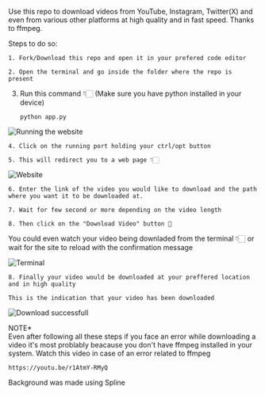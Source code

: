 Use this repo to download videos from YouTube, Instagram, Twitter(X) and even from various other platforms at high quality and in fast speed. Thanks to ffmpeg.

Steps to do so:

    1. Fork/Download this repo and open it in your prefered code editor 
    
    2. Open the terminal and go inside the folder where the repo is present

3. Run this command 👇🏻 (Make sure you have python installed in your device)

       python app.py

![Running the website](https://github.com/user-attachments/assets/7fe35a13-ab72-4232-9859-eaf4b39b8aa1)

    4. Click on the running port holding your ctrl/opt button

    5. This will redirect you to a web page 👇🏻

![Website](https://github.com/user-attachments/assets/c62a50aa-226d-48ef-8d41-96505fb3b849)

    6. Enter the link of the video you would like to download and the path where you want it to be downloaded at.

    7. Wait for few second or more depending on the video length 

    8. Then click on the "Download Video" button 🎉

You could even watch your video being downladed from the terminal 👇🏻 or wait for the site to reload with the confirmation message

![Terminal](https://github.com/user-attachments/assets/466a3d0f-05a4-4de0-bbac-f869a4bb265e)


    8. Finally your video would be downloaded at your preffered location and in high quality
    
    This is the indication that your video has been downloaded

![Download successfull](https://github.com/user-attachments/assets/a79fb69e-867c-4ded-a5f3-ff1f3857cf8c)


NOTE*  
Even after following all these steps if you face an error while downloading a video it's most problably beacause you don't have ffmpeg installed in your system.
Watch this video in case of an error related to ffmpeg

    https://youtu.be/r1AtmY-RMyQ


Background was made using Spline
